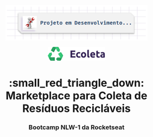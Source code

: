 <p align="center">
  <img alt="Em Obras" src="utils/img/em-obras.png" width="75%">
</p>

<p align="center">
  <img alt="Em Obras" src="assets/logo.svg" width="30%">
</p>

<h1 align="center">
:small_red_triangle_down:  Marketplace para Coleta de Resíduos Recicláveis
</h1>

<h3 align="center">
Bootcamp NLW-1 da Rocketseat
</h3>
